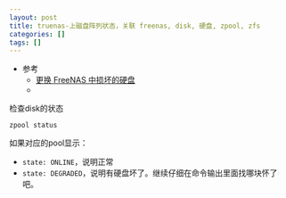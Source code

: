 ```yaml
---
layout: post
title: truenas-上磁盘阵列状态，关联 freenas, disk, 硬盘, zpool, zfs
categories: []
tags: []
---
```


* 参考
  * [更换 FreeNAS 中损坏的硬盘](https://zhuanlan.zhihu.com/p/157861960)
  * []()


检查disk的状态

`zpool status`

如果对应的pool显示：
* `state: ONLINE`，说明正常
* `state: DEGRADED`，说明有硬盘坏了。继续仔细在命令输出里面找哪块怀了吧。








